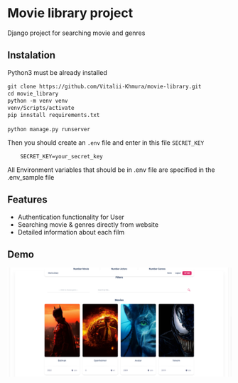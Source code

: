 # Movie library project

Django project for searching movie and genres



## Instalation

Python3 must be already installed

```shell
git clone https://github.com/Vitalii-Khmura/movie-library.git
cd movie_library
python -m venv venv
venv/Scripts/activate
pip innstall requirements.txt

python manage.py runserver
```

Then you should create an ```.env``` file and enter in this file ```SECRET_KEY```

```shell
    SECRET_KEY=your_secret_key
```

All Environment variables that should be in .env file are specified in the .env_sample file

## Features

* Authentication functionality for User
* Searching movie & genres directly from website
* Detailed information about each film


## Demo
![Website interface](demo.png)

